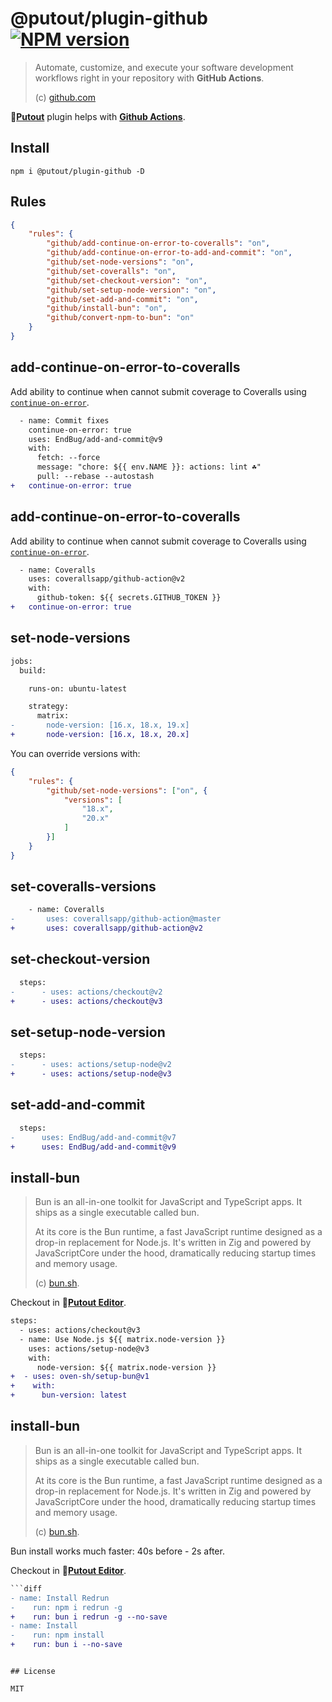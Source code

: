 # @putout/plugin-github [![NPM version][NPMIMGURL]][NPMURL]

[NPMIMGURL]: https://img.shields.io/npm/v/@putout/plugin-github.svg?style=flat&longCache=true
[NPMURL]: https://npmjs.org/package/@putout/plugin-github "npm"

> Automate, customize, and execute your software development workflows right in your repository with **GitHub Actions**.
>
> (c) [github.com](https://docs.github.com/en/actions)

🐊[**Putout**](https://github.com/coderaiser/putout) plugin helps with [**Github Actions**](https://github.com/features/actions).

## Install

```
npm i @putout/plugin-github -D
```

## Rules

```json
{
    "rules": {
        "github/add-continue-on-error-to-coveralls": "on",
        "github/add-continue-on-error-to-add-and-commit": "on",
        "github/set-node-versions": "on",
        "github/set-coveralls": "on",
        "github/set-checkout-version": "on",
        "github/set-setup-node-version": "on",
        "github/set-add-and-commit": "on",
        "github/install-bun": "on",
        "github/convert-npm-to-bun": "on"
    }
}
```

## add-continue-on-error-to-coveralls

Add ability to continue when cannot submit coverage to Coveralls using [`continue-on-error`](https://docs.github.com/en/actions/using-workflows/workflow-syntax-for-github-actions#jobsjob_idstepscontinue-on-error).

```diff
  - name: Commit fixes
    continue-on-error: true
    uses: EndBug/add-and-commit@v9
    with:
      fetch: --force
      message: "chore: ${{ env.NAME }}: actions: lint ☘️"
      pull: --rebase --autostash
+   continue-on-error: true
```

## add-continue-on-error-to-coveralls

Add ability to continue when cannot submit coverage to Coveralls using [`continue-on-error`](https://docs.github.com/en/actions/using-workflows/workflow-syntax-for-github-actions#jobsjob_idstepscontinue-on-error).

```diff
  - name: Coveralls
    uses: coverallsapp/github-action@v2
    with:
      github-token: ${{ secrets.GITHUB_TOKEN }}
+   continue-on-error: true
```

## set-node-versions

```diff
jobs:
  build:

    runs-on: ubuntu-latest

    strategy:
      matrix:
-       node-version: [16.x, 18.x, 19.x]
+       node-version: [16.x, 18.x, 20.x]
```

You can override versions with:

```json
{
    "rules": {
        "github/set-node-versions": ["on", {
            "versions": [
                "18.x",
                "20.x"
            ]
        }]
    }
}
```

## set-coveralls-versions

```diff
    - name: Coveralls
-       uses: coverallsapp/github-action@master
+       uses: coverallsapp/github-action@v2
```

## set-checkout-version

```diff
  steps:
-      - uses: actions/checkout@v2
+      - uses: actions/checkout@v3
```

## set-setup-node-version

```diff
  steps:
-      - uses: actions/setup-node@v2
+      - uses: actions/setup-node@v3
```

## set-add-and-commit

```diff
  steps:
-      uses: EndBug/add-and-commit@v7
+      uses: EndBug/add-and-commit@v9
```

## install-bun

> Bun is an all-in-one toolkit for JavaScript and TypeScript apps. It ships as a single executable called bun.
>
> At its core is the Bun runtime, a fast JavaScript runtime designed as a drop-in replacement for Node.js. It's written in Zig and powered by JavaScriptCore under the hood, dramatically reducing startup times and memory usage.
>
> (c) [bun.sh](https://bun.sh).

Checkout in 🐊[**Putout Editor**](https://putout.cloudcmd.io/#/gist/e03cc6ff4d9927568dc4f6f608be10ef/52146f4cbbc02c5bc8d7242af94d37f8734b3b36).

```diff
steps:
  - uses: actions/checkout@v3
  - name: Use Node.js ${{ matrix.node-version }}
    uses: actions/setup-node@v3
    with:
      node-version: ${{ matrix.node-version }}
+  - uses: oven-sh/setup-bun@v1
+    with:
+      bun-version: latest
```

## install-bun

> Bun is an all-in-one toolkit for JavaScript and TypeScript apps. It ships as a single executable called bun.
>
> At its core is the Bun runtime, a fast JavaScript runtime designed as a drop-in replacement for Node.js. It's written in Zig and powered by JavaScriptCore under the hood, dramatically reducing startup times and memory usage.
>
> (c) [bun.sh](https://bun.sh).

Bun install works much faster: 40s before - 2s after.

Checkout in 🐊[**Putout Editor**](https://putout.cloudcmd.io/#/gist/e03cc6ff4d9927568dc4f6f608be10ef/52146f4cbbc02c5bc8d7242af94d37f8734b3b36).

````diff
```diff
- name: Install Redrun
-    run: npm i redrun -g
+    run: bun i redrun -g --no-save
- name: Install
-    run: npm install
+    run: bun i --no-save
````

```

## License

MIT
```
